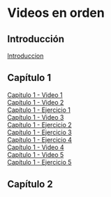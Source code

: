 # Videos en orden

## Introducción

[Introduccion](https://www.youtube.com/watch?v=lkMxAtPI_Nw)

## Capítulo 1

[Capitulo 1 - Video 1](https://www.youtube.com/watch?v=lNAMY_otcM4) <br/>
[Capítulo 1 - Video 2](https://www.youtube.com/watch?v=8oU0F3d-H4U) <br/>
[Capítulo 1 - Ejercicio 1](https://www.youtube.com/watch?v=0URcKGpbTVo) <br/>
[Capítulo 1 - Video 3](https://www.youtube.com/watch?v=EHwTEqwgYtE) <br/>
[Capítulo 1 - Ejercicio 2](https://www.youtube.com/watch?v=_bPnPbJTqdI) <br/>
[Capítulo 1 - Ejercicio 3](https://www.youtube.com/watch?v=_9ia1rcZTFQ) <br/>
[Capítulo 1 - Ejercicio 4](https://www.youtube.com/watch?v=ySIIhwsTC4k) <br/>
[Capítulo 1 - Video 4](https://www.youtube.com/watch?v=pmZK6TCaI7o) <br/>
[Capítulo 1 - Video 5](https://www.youtube.com/watch?v=f1QjzRby62s) <br/>
[Capítulo 1 - Ejercicio 5](https://www.youtube.com/watch?v=b6ctshJhcjM) <br/>

## Capítulo 2

[]()
[]()
[]()
[]()
[]()
[]()
[]()
[]()
[]()
[]()
